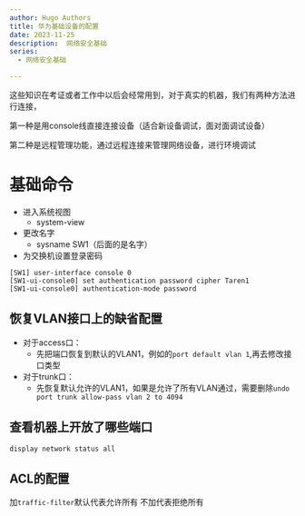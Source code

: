 ```yaml
---
author: Hugo Authors
title: 华为基础设备的配置
date: 2023-11-25
description:  网络安全基础
series:
  - 网络安全基础

---
```


这些知识在考证或者工作中以后会经常用到，对于真实的机器，我们有两种方法进行连接，

第一种是用console线直接连接设备（适合新设备调试，面对面调试设备）

第二种是远程管理功能，通过远程连接来管理网络设备，进行环境调试

<!--more-->
# 基础命令
- 进入系统视图
  - system-view
- 更改名字
  - sysname SW1（后面的是名字）
- 为交换机设置登录密码
```
[SW1] user-interface console 0 
[SW1-ui-console0] set authentication password cipher Taren1
[SW1-ui-console0] authentication-mode password 
```


## 恢复VLAN接口上的缺省配置
- 对于access口：
  - 先把端口恢复到默认的VLAN1，例如的`port default vlan 1`,再去修改接口类型
- 对于trunk口：
  - 先恢复默认允许的VLAN1，如果是允许了所有VLAN通过，需要删除`undo port trunk allow-pass vlan 2 to 4094`

## 查看机器上开放了哪些端口
```
display network status all
```



## ACL的配置
加`traffic-filter`默认代表允许所有
不加代表拒绝所有